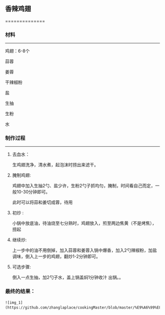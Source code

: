 ## 香辣鸡翅
==============

### 材料
----------------

  鸡翅：6-8个
  
  蒜蓉
  
  姜蓉
  
  干辣椒粉
  
  盐
  
  生抽
  
  生粉
  
  水
  
  
### 制作过程
----------------
1. 去血水：

    生鸡翅洗净，清水煮，起泡沫时捞出来滤干。
    
2. 腌制鸡翅:

    鸡翅中加入生抽2勺、盐少许，生粉2勺子抓均匀，腌制，时间看自己而定，一般10-30分钟即可。
  
    此时可以将蒜和姜切成蓉，待用
  
3. 初炒 :

    小锅中放底油，待油烧至七分熟时，鸡翅放入，煎至两边焦黄（不是烤焦），捞起
  
  
4. 继续炒:

    上一步中的油不用倒掉，加入蒜蓉和姜蓉入锅中爆香，加入2勺辣椒粉，加盐调味，倒入上一步的鸡翅，翻炒1-2分钟即可。
  
  
5. 可选步骤:

    倒入一点生抽，加2勺子水，盖上锅盖焖1分钟收汁 出锅。。

### 最终的结果：

    ![img_1](https://github.com/zhanglaplace/cookingMaster/blob/master/%E9%A6%99%E8%BE%A3%E9%B8%A1%E7%BF%85/imgs/1.jpg)

  
  
  